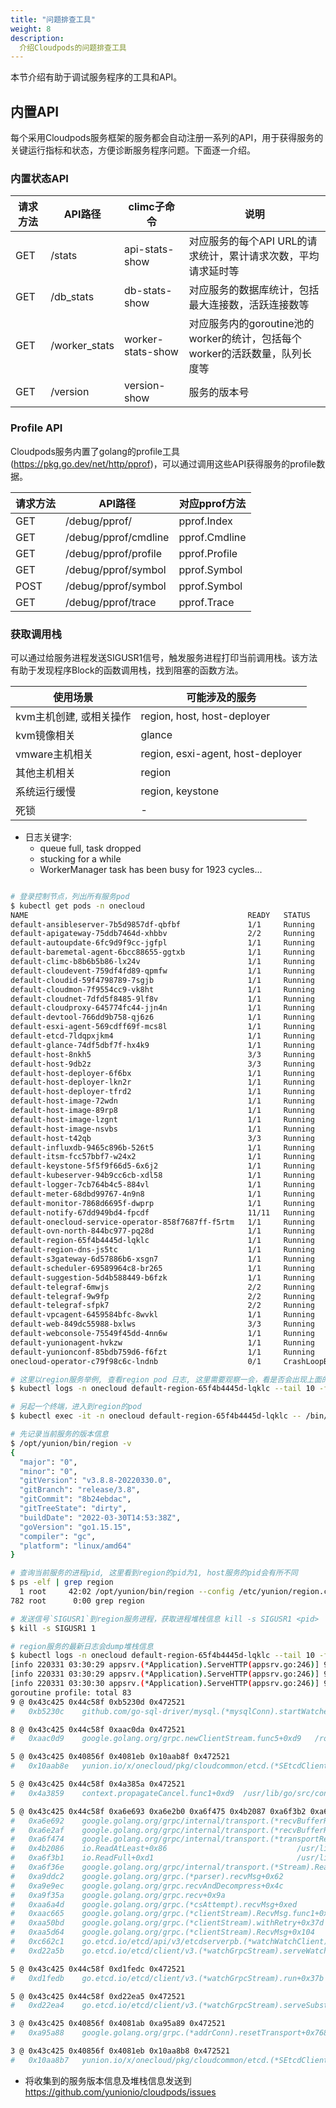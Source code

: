```yaml
---
title: "问题排查工具"
weight: 8
description:
  介绍Cloudpods的问题排查工具
---
```


本节介绍有助于调试服务程序的工具和API。

## 内置API

每个采用Cloudpods服务框架的服务都会自动注册一系列的API，用于获得服务的关键运行指标和状态，方便诊断服务程序问题。下面逐一介绍。

### 内置状态API

| 请求方法  | API路径       | climc子命令       | 说明                                                                       |
|-----------|---------------|-------------------|-----------------------------------------------------------------------------|
| GET       | /stats        | api-stats-show    | 对应服务的每个API URL的请求统计，累计请求次数，平均请求延时等               |
| GET       | /db_stats     | db-stats-show     | 对应服务的数据库统计，包括最大连接数，活跃连接数等                          |
| GET       | /worker_stats | worker-stats-show | 对应服务内的goroutine池的worker的统计，包括每个worker的活跃数量，队列长度等 |
| GET       | /version      | version-show      | 服务的版本号                                                                |

### Profile API

Cloudpods服务内置了golang的profile工具(https://pkg.go.dev/net/http/pprof)，可以通过调用这些API获得服务的profile数据。

| 请求方法 | API路径              | 对应pprof方法 |
|----------|----------------------|---------------|
| GET      | /debug/pprof/        | pprof.Index   |
| GET      | /debug/pprof/cmdline | pprof.Cmdline |
| GET      | /debug/pprof/profile | pprof.Profile |
| GET      | /debug/pprof/symbol  | pprof.Symbol  |
| POST     | /debug/pprof/symbol  | pprof.Symbol  |
| GET      | /debug/pprof/trace   | pprof.Trace   |

### 获取调用栈

可以通过给服务进程发送SIGUSR1信号，触发服务进程打印当前调用栈。该方法有助于发现程序Block的函数调用栈，找到阻塞的函数方法。

| 使用场景                                                                  | 可能涉及的服务                        |
|---------------------                                                      |----------------------                 |
| kvm主机创建, 或相关操作                                                   | region, host, host-deployer           |
| kvm镜像相关                                                               | glance                                |
| vmware主机相关                                                            | region, esxi-agent, host-deployer     |
| 其他主机相关                                                              | region                                |
| 系统运行缓慢                                                              | region, keystone                      |
| 死锁                                                                      | -                                     |


- 日志关键字:
    - queue full, task dropped
    - stucking for a while
    - WorkerManager task has been busy for 1923 cycles...

```bash

# 登录控制节点，列出所有服务pod
$ kubectl get pods -n onecloud
NAME                                                 READY   STATUS             RESTARTS   AGE
default-ansibleserver-7b5d9857df-qbfbf               1/1     Running            0          10h
default-apigateway-75ddb7464d-xhbbv                  2/2     Running            0          10h
default-autoupdate-6fc9d9f9cc-jgfpl                  1/1     Running            0          10h
default-baremetal-agent-6bcc88655-ggtxb              1/1     Running            0          10h
default-climc-b8b6b5b86-lx24v                        1/1     Running            0          10h
default-cloudevent-759df4fd89-qpmfw                  1/1     Running            0          10h
default-cloudid-59f4798789-7sgjb                     1/1     Running            0          10h
default-cloudmon-7f9554cc9-vk8ht                     1/1     Running            0          10h
default-cloudnet-7dfd5f8485-9lf8v                    1/1     Running            0          10h
default-cloudproxy-645774fc44-jjn4n                  1/1     Running            0          10h
default-devtool-766dd9b758-qj6z6                     1/1     Running            0          10h
default-esxi-agent-569cdff69f-mcs8l                  1/1     Running            0          10h
default-etcd-7ldqpxjkm4                              1/1     Running            0          96d
default-glance-74df5dbf7f-hx4k9                      1/1     Running            0          10h
default-host-8nkh5                                   3/3     Running            0          10h
default-host-9db2z                                   3/3     Running            0          10h
default-host-deployer-6f6bx                          1/1     Running            0          10h
default-host-deployer-lkn2r                          1/1     Running            0          10h
default-host-deployer-tfrd2                          1/1     Running            0          10h
default-host-image-72wdn                             1/1     Running            13         34d
default-host-image-89rp8                             1/1     Running            0          34d
default-host-image-lzgnt                             1/1     Running            0          34d
default-host-image-nsvbs                             1/1     Running            0          34d
default-host-t42qb                                   3/3     Running            0          10h
default-influxdb-9465c896b-526t5                     1/1     Running            0          96d
default-itsm-fcc57bbf7-w24x2                         1/1     Running            0          10h
default-keystone-5f5f9f66d5-6x6j2                    1/1     Running            0          10h
default-kubeserver-94b9cc6cb-xdl58                   1/1     Running            0          10h
default-logger-7cb764b4c5-884vl                      1/1     Running            0          10h
default-meter-68dbd99767-4n9n8                       1/1     Running            0          10h
default-monitor-7868d6695f-dwprp                     1/1     Running            0          10h
default-notify-67dd949bd4-fpcdf                      11/11   Running            0          10h
default-onecloud-service-operator-858f7687ff-f5rtm   1/1     Running            0          10h
default-ovn-north-844bc977-pq28d                     1/1     Running            0          96d
default-region-65f4b4445d-lqklc                      1/1     Running            0          10h
default-region-dns-js5tc                             1/1     Running            0          10h
default-s3gateway-6d57886b6-xsgn7                    1/1     Running            0          10h
default-scheduler-69589964c8-br265                   1/1     Running            1          10h
default-suggestion-5d4b588449-b6fzk                  1/1     Running            0          10h
default-telegraf-6mwjs                               2/2     Running            0          9h
default-telegraf-9w9fp                               2/2     Running            0          9h
default-telegraf-sfpk7                               2/2     Running            0          10h
default-vpcagent-6459584bfc-8wvkl                    1/1     Running            0          10h
default-web-849dc55988-bxlws                         3/3     Running            1          10h
default-webconsole-75549f45dd-4nn6w                  1/1     Running            0          10h
default-yunionagent-hvkzw                            1/1     Running            0          10h
default-yunionconf-85bdb759d6-f6fzt                  1/1     Running            0          10h
onecloud-operator-c79f98c6c-lndnb                    0/1     CrashLoopBackOff   73         10h

# 这里以region服务举例, 查看region pod 日志, 这里需要观察一会，看是否会出现上面的列出的日志关键字
$ kubectl logs -n onecloud default-region-65f4b4445d-lqklc --tail 10 -f

# 另起一个终端，进入到region的pod
$ kubectl exec -it -n onecloud default-region-65f4b4445d-lqklc -- /bin/sh

# 先记录当前服务的版本信息
$ /opt/yunion/bin/region -v
{
  "major": "0",
  "minor": "0",
  "gitVersion": "v3.8.8-20220330.0",
  "gitBranch": "release/3.8",
  "gitCommit": "8b24ebdac",
  "gitTreeState": "dirty",
  "buildDate": "2022-03-30T14:53:38Z",
  "goVersion": "go1.15.15",
  "compiler": "gc",
  "platform": "linux/amd64"
}

# 查询当前服务的进程pid, 这里看到region的pid为1, host服务的pid会有所不同
$ ps -elf | grep region
  1 root     42:02 /opt/yunion/bin/region --config /etc/yunion/region.conf
782 root      0:00 grep region

# 发送信号`SIGUSR1`到region服务进程，获取进程堆栈信息 kill -s SIGUSR1 <pid>
$ kill -s SIGUSR1 1

# region服务的最新日志会dump堆栈信息
$ kubectl logs -n onecloud default-region-65f4b4445d-lqklc --tail 10 -f
[info 220331 03:30:29 appsrv.(*Application).ServeHTTP(appsrv.go:246)] 9d0MzJpH6aqIdfUKdfMyUK4gNV4= 200 c3ee55 GET /groupguests?admin=true&details=false&filter.0=updated_at.ge%28%270001-01-01+00%3A00%3A00%27%29&filter.1=manager_id.isnullorempty%28%29&filter.2=external_id.isnullorempty%28%29&filter.3=cloud_env%3Donpremise&limit=1024&offset=0&order=asc&order_by.0=updated_at&show_emulated=false&system=true (10.105.87.255:8240:vpcagent) 1.77ms
[info 220331 03:30:29 appsrv.(*Application).ServeHTTP(appsrv.go:246)] 9d0MzJpH6aqIdfUKdfMyUK4gNV4= 200 f7dcf7 GET /groupnetworks?admin=true&details=false&filter.0=updated_at.ge%28%270001-01-01+00%3A00%3A00%27%29&filter.1=manager_id.isnullorempty%28%29&filter.2=external_id.isnullorempty%28%29&filter.3=cloud_env%3Donpremise&limit=1024&offset=0&order=asc&order_by.0=updated_at&show_emulated=false&system=true (10.105.87.255:8240:vpcagent) 1.77ms
[info 220331 03:30:30 appsrv.(*Application).ServeHTTP(appsrv.go:246)] 9d0MzJpH6aqIdfUKdfMyUK4gNV4= 200 3985fa PUT /storages/1b5895d9-3517-4e45-84f0-59db7660d840 (10.40.180.64:44988) 53.49ms
goroutine profile: total 83
9 @ 0x43c425 0x44c58f 0xb5230d 0x472521
#	0xb5230c	github.com/go-sql-driver/mysql.(*mysqlConn).startWatcher.func1+0xcc	/root/go/src/yunion.io/x/onecloud/vendor/github.com/go-sql-driver/mysql/connection.go:621

8 @ 0x43c425 0x44c58f 0xaac0da 0x472521
#	0xaac0d9	google.golang.org/grpc.newClientStream.func5+0xd9	/root/go/src/yunion.io/x/onecloud/vendor/google.golang.org/grpc/stream.go:318

5 @ 0x43c425 0x40856f 0x4081eb 0x10aab8f 0x472521
#	0x10aab8e	yunion.io/x/onecloud/pkg/cloudcommon/etcd.(*SEtcdClient).Watch.func1+0x24e	/root/go/src/yunion.io/x/onecloud/pkg/cloudcommon/etcd/etcd.go:332

5 @ 0x43c425 0x44c58f 0x4a385a 0x472521
#	0x4a3859	context.propagateCancel.func1+0xd9	/usr/lib/go/src/context/context.go:279

5 @ 0x43c425 0x44c58f 0xa6e693 0xa6e2b0 0xa6f475 0x4b2087 0xa6f3b2 0xa6f36f 0xa9ddc3 0xa9e9ed 0xa9f35b 0xaa6a4e 0xaac666 0xaa50be 0xaa5d65 0xc662c2 0xd22a5c 0x472521
#	0xa6e692	google.golang.org/grpc/internal/transport.(*recvBufferReader).readClient+0xd2	/root/go/src/yunion.io/x/onecloud/vendor/google.golang.org/grpc/internal/transport/transport.go:186
#	0xa6e2af	google.golang.org/grpc/internal/transport.(*recvBufferReader).Read+0x18f	/root/go/src/yunion.io/x/onecloud/vendor/google.golang.org/grpc/internal/transport/transport.go:166
#	0xa6f474	google.golang.org/grpc/internal/transport.(*transportReader).Read+0x54		/root/go/src/yunion.io/x/onecloud/vendor/google.golang.org/grpc/internal/transport/transport.go:479
#	0x4b2086	io.ReadAtLeast+0x86								/usr/lib/go/src/io/io.go:314
#	0xa6f3b1	io.ReadFull+0xd1								/usr/lib/go/src/io/io.go:333
#	0xa6f36e	google.golang.org/grpc/internal/transport.(*Stream).Read+0x8e			/root/go/src/yunion.io/x/onecloud/vendor/google.golang.org/grpc/internal/transport/transport.go:463
#	0xa9ddc2	google.golang.org/grpc.(*parser).recvMsg+0x62					/root/go/src/yunion.io/x/onecloud/vendor/google.golang.org/grpc/rpc_util.go:510
#	0xa9e9ec	google.golang.org/grpc.recvAndDecompress+0x4c					/root/go/src/yunion.io/x/onecloud/vendor/google.golang.org/grpc/rpc_util.go:641
#	0xa9f35a	google.golang.org/grpc.recv+0x9a						/root/go/src/yunion.io/x/onecloud/vendor/google.golang.org/grpc/rpc_util.go:709
#	0xaa6a4d	google.golang.org/grpc.(*csAttempt).recvMsg+0xed				/root/go/src/yunion.io/x/onecloud/vendor/google.golang.org/grpc/stream.go:884
#	0xaac665	google.golang.org/grpc.(*clientStream).RecvMsg.func1+0x45			/root/go/src/yunion.io/x/onecloud/vendor/google.golang.org/grpc/stream.go:735
#	0xaa50bd	google.golang.org/grpc.(*clientStream).withRetry+0x37d				/root/go/src/yunion.io/x/onecloud/vendor/google.golang.org/grpc/stream.go:589
#	0xaa5d64	google.golang.org/grpc.(*clientStream).RecvMsg+0x104				/root/go/src/yunion.io/x/onecloud/vendor/google.golang.org/grpc/stream.go:734
#	0xc662c1	go.etcd.io/etcd/api/v3/etcdserverpb.(*watchWatchClient).Recv+0x61		/root/go/src/yunion.io/x/onecloud/vendor/go.etcd.io/etcd/api/v3/etcdserverpb/rpc.pb.go:6714
#	0xd22a5b	go.etcd.io/etcd/client/v3.(*watchGrpcStream).serveWatchClient+0x5b		/root/go/src/yunion.io/x/onecloud/vendor/go.etcd.io/etcd/client/v3/watch.go:757

5 @ 0x43c425 0x44c58f 0xd1fedc 0x472521
#	0xd1fedb	go.etcd.io/etcd/client/v3.(*watchGrpcStream).run+0x37b	/root/go/src/yunion.io/x/onecloud/vendor/go.etcd.io/etcd/client/v3/watch.go:537

5 @ 0x43c425 0x44c58f 0xd22ea5 0x472521
#	0xd22ea4	go.etcd.io/etcd/client/v3.(*watchGrpcStream).serveSubstream+0x284	/root/go/src/yunion.io/x/onecloud/vendor/go.etcd.io/etcd/client/v3/watch.go:803

3 @ 0x43c425 0x40856f 0x4081ab 0xa95a89 0x472521
#	0xa95a88	google.golang.org/grpc.(*addrConn).resetTransport+0x768	/root/go/src/yunion.io/x/onecloud/vendor/google.golang.org/grpc/clientconn.go:1156

3 @ 0x43c425 0x40856f 0x4081eb 0x10aa8b8 0x472521
#	0x10aa8b7	yunion.io/x/onecloud/pkg/cloudcommon/etcd.(*SEtcdClient).startSession.func1+0x37	/root/go/src/yunion.io/x/onecloud/pkg/cloudcommon/etcd/etcd.go:170 

```

- 将收集到的服务版本信息及堆栈信息发送到 https://github.com/yunionio/cloudpods/issues

